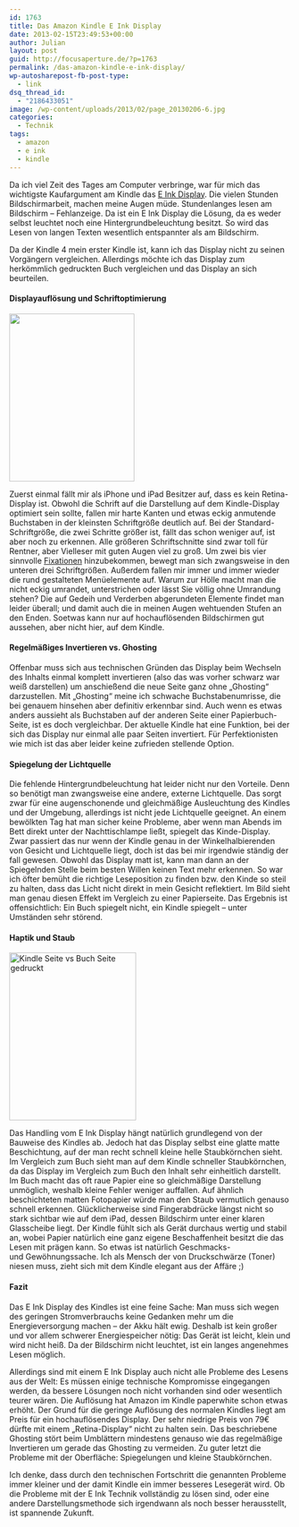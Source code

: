 ```yaml
---
id: 1763
title: Das Amazon Kindle E Ink Display
date: 2013-02-15T23:49:53+00:00
author: Julian
layout: post
guid: http://focusaperture.de/?p=1763
permalink: /das-amazon-kindle-e-ink-display/
wp-autosharepost-fb-post-type:
  - link
dsq_thread_id:
  - "2186433051"
image: /wp-content/uploads/2013/02/page_20130206-6.jpg
categories:
  - Technik
tags:
  - amazon
  - e ink
  - kindle
---
```

Da ich viel Zeit des Tages am Computer verbringe, war für mich das wichtigste Kaufargument am Kindle das <a href="http://de.wikipedia.org/wiki/Elektronisches_Papier" target="_blank">E Ink Display</a>. Die vielen Stunden Bildschirmarbeit, machen meine Augen müde. Stundenlanges lesen am Bildschirm – Fehlanzeige. Da ist ein E Ink Display die Lösung, da es weder selbst leuchtet noch eine Hintergrundbeleuchtung besitzt. So wird das Lesen von langen Texten wesentlich entspannter als am Bildschirm.

Da der Kindle 4 mein erster Kindle ist, kann ich das Display nicht zu seinen Vorgängern vergleichen. Allerdings möchte ich das Display zum herkömmlich gedruckten Buch vergleichen und das Display an sich beurteilen.

#### Displayauflösung und Schriftoptimierung

[<img class="size-medium wp-image-1742 alignright" alt="" src="https://i1.wp.com/focusaperture.com/wp-content/uploads/2013/02/page_20130206-7-e1360987382359-224x300.jpg?resize=224%2C300" width="224" height="300" srcset="https://i0.wp.com/focusaperture.com/wp-content/uploads/2013/02/page_20130206-7-e1360987382359.jpg?resize=224%2C300 224w, https://i0.wp.com/focusaperture.com/wp-content/uploads/2013/02/page_20130206-7-e1360987382359.jpg?resize=767%2C1024 767w, https://i0.wp.com/focusaperture.com/wp-content/uploads/2013/02/page_20130206-7-e1360987382359.jpg?w=1680 1680w" sizes="(max-width: 224px) 100vw, 224px" data-recalc-dims="1" />](https://i0.wp.com/focusaperture.com/wp-content/uploads/2013/02/page_20130206-7-e1360987382359.jpg)

Zuerst einmal fällt mir als iPhone und iPad Besitzer auf, dass es kein Retina-Display ist. Obwohl die Schrift auf die Darstellung auf dem Kindle-Display optimiert sein sollte, fallen mir harte Kanten und etwas eckig anmutende Buchstaben in der kleinsten Schriftgröße deutlich auf. Bei der Standard-Schriftgröße, die zwei Schritte größer ist, fällt das schon weniger auf, ist aber noch zu erkennen. Alle größeren Schriftschnitte sind zwar toll für Rentner, aber Vielleser mit guten Augen viel zu groß. Um zwei bis vier sinnvolle <a href="http://de.wikipedia.org/wiki/Augenbewegung#Lesen_von_Text" target="_blank">Fixationen</a> hinzubekommen, bewegt man sich zwangsweise in den unteren drei Schriftgrößen. Außerdem fallen mir immer und immer wieder die rund gestalteten Menüelemente auf. Warum zur Hölle macht man die nicht eckig umrandet, unterstrichen oder lässt Sie völlig ohne Umrandung stehen? Die auf Gedeih und Verderben abgerundeten Elemente findet man leider überall; und damit auch die in meinen Augen wehtuenden Stufen an den Enden. Soetwas kann nur auf hochauflösenden Bildschirmen gut aussehen, aber nicht hier, auf dem Kindle.

#### Regelmäßiges Invertieren vs. Ghosting

Offenbar muss sich aus technischen Gründen das Display beim Wechseln des Inhalts einmal komplett invertieren (also das was vorher schwarz war weiß darstellen) um anschießend die neue Seite ganz ohne &#8222;Ghosting&#8220; darzustellen. Mit &#8222;Ghosting&#8220; meine ich schwache Buchstabenumrisse, die bei genauem hinsehen aber definitiv erkennbar sind. Auch wenn es etwas anders aussieht als Buchstaben auf der anderen Seite einer Papierbuch-Seite, ist es doch vergleichbar. Der aktuelle Kindle hat eine Funktion, bei der sich das Display nur einmal alle paar Seiten invertiert. Für Perfektionisten wie mich ist das aber leider keine zufrieden stellende Option.

#### Spiegelung der Lichtquelle

Die fehlende Hintergrundbeleuchtung hat leider nicht nur den Vorteile. Denn so benötigt man zwangsweise eine andere, externe Lichtquelle. Das sorgt zwar für eine augenschonende und gleichmäßige Ausleuchtung des Kindles und der Umgebung, allerdings ist nicht jede Lichtquelle geeignet. An einem bewölkten Tag hat man sicher keine Probleme, aber wenn man Abends im Bett direkt unter der Nachttischlampe ließt, spiegelt das Kinde-Display. Zwar passiert das nur wenn der Kindle genau in der Winkelhalbierenden von Gesicht und Lichtquelle liegt, doch ist das bei mir irgendwie ständig der fall gewesen. Obwohl das Display matt ist, kann man dann an der Spiegelnden Stelle beim besten Willen keinen Text mehr erkennen. So war ich öfter bemüht die richtige Leseposition zu finden bzw. den Kinde so steil zu halten, dass das Licht nicht direkt in mein Gesicht reflektiert. Im Bild sieht man genau diesen Effekt im Vergleich zu einer Papierseite. Das Ergebnis ist offensichtlich: Ein Buch spiegelt nicht, ein Kindle spiegelt – unter Umständen sehr störend.

#### Haptik und Staub

[<img class="size-medium wp-image-1740 alignright" title="Kindle Seite vs Buch Seite gedruckt" alt="Kindle Seite vs Buch Seite gedruckt" src="https://i2.wp.com/focusaperture.com/wp-content/uploads/2013/02/page_20130206-5-e1360987266135-227x300.jpg?resize=227%2C300" width="227" height="300" srcset="https://i1.wp.com/focusaperture.com/wp-content/uploads/2013/02/page_20130206-5-e1360987266135.jpg?resize=227%2C300 227w, https://i1.wp.com/focusaperture.com/wp-content/uploads/2013/02/page_20130206-5-e1360987266135.jpg?resize=777%2C1024 777w, https://i1.wp.com/focusaperture.com/wp-content/uploads/2013/02/page_20130206-5-e1360987266135.jpg?w=1254 1254w" sizes="(max-width: 227px) 100vw, 227px" data-recalc-dims="1" />](https://i1.wp.com/focusaperture.com/wp-content/uploads/2013/02/page_20130206-5-e1360987266135.jpg)

Das Handling vom E Ink Display hängt natürlich grundlegend von der Bauweise des Kindles ab. Jedoch hat das Display selbst eine glatte matte Beschichtung, auf der man recht schnell kleine helle Staubkörnchen sieht. Im Vergleich zum Buch sieht man auf dem Kindle schneller Staubkörnchen, da das Display im Vergleich zum Buch den Inhalt sehr einheitlich darstellt. Im Buch macht das oft raue Papier eine so gleichmäßige Darstellung unmöglich, weshalb kleine Fehler weniger auffallen. Auf ähnlich beschichteten matten Fotopapier würde man den Staub vermutlich genauso schnell erkennen. Glücklicherweise sind Fingerabdrücke längst nicht so stark sichtbar wie auf dem iPad, dessen Bildschirm unter einer klaren Glasscheibe liegt. Der Kindle fühlt sich als Gerät durchaus wertig und stabil an, wobei Papier natürlich eine ganz eigene Beschaffenheit besitzt die das Lesen mit prägen kann. So etwas ist natürlich Geschmacks- und Gewöhnungssache. Ich als Mensch der von Druckschwärze (Toner) niesen muss, zieht sich mit dem Kindle elegant aus der Affäre ;)

#### Fazit

Das E Ink Display des Kindles ist eine feine Sache: Man muss sich wegen des geringen Stromverbrauchs keine Gedanken mehr um die Energieversorgung machen – der Akku hält ewig. Deshalb ist kein großer und vor allem schwerer Energiespeicher nötig: Das Gerät ist leicht, klein und wird nicht heiß. Da der Bildschirm nicht leuchtet, ist ein langes angenehmes Lesen möglich.

Allerdings sind mit einem E Ink Display auch nicht alle Probleme des Lesens aus der Welt: Es müssen einige technische Kompromisse eingegangen werden, da bessere Lösungen noch nicht vorhanden sind oder wesentlich teurer wären. Die Auflösung hat Amazon im Kindle paperwhite schon etwas erhöht. Der Grund für die geringe Auflösung des normalen Kindles liegt am Preis für ein hochauflösendes Display. Der sehr niedrige Preis von 79€ dürfte mit einem &#8222;Retina-Display&#8220; nicht zu halten sein. Das beschriebene Ghosting stört beim Umblättern mindestens genauso wie das regelmäßige Invertieren um gerade das Ghosting zu vermeiden. Zu guter letzt die Probleme mit der Oberfläche: Spiegelungen und kleine Staubkörnchen.

Ich denke, dass durch den technischen Fortschritt die genannten Probleme immer kleiner und der damit Kindle ein immer besseres Lesegerät wird. Ob die Probleme mit der E Ink Technik vollständig zu lösen sind, oder eine andere Darstellungsmethode sich irgendwann als noch besser herausstellt, ist spannende Zukunft.